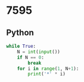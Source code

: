 # 7595

## Python

```python
while True:
    N = int(input())
    if N == 0:
        break
    for i in range(1, N+1):
        print('*' * i)

```
